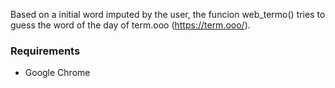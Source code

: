 Based on a initial word imputed by the user, the funcion web_termo() tries to guess the word of the day of term.ooo (https://term.ooo/).

### Requirements

- Google Chrome
